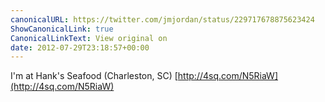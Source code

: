 ```yaml
---
canonicalURL: https://twitter.com/jmjordan/status/229717678875623424
ShowCanonicalLink: true
CanonicalLinkText: View original on
date: 2012-07-29T23:18:57+00:00
---
```

I'm at Hank's Seafood (Charleston, SC) [http://4sq.com/N5RiaW](http://4sq.com/N5RiaW)